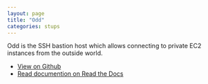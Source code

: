 ```yaml
---
layout: page
title: "Odd"
categories: stups
---
```


Odd is the SSH bastion host which allows connecting to private EC2 instances from the outside world.

* [View on Github](https://github.com/zalando-stups/odd)
* [Read documention on Read the Docs](http://docs.stups.io/en/latest/components/odd.html)
